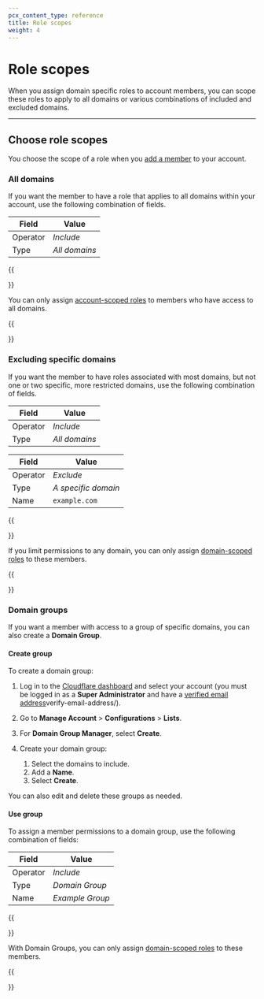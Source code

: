 ```yaml
---
pcx_content_type: reference
title: Role scopes
weight: 4
---
```


# Role scopes

When you assign domain specific roles to account members, you can scope these roles to apply to all domains or various combinations of included and excluded domains.

---

## Choose role scopes

You choose the scope of a role when you [add a member]((/fundamentals/setup/manage-members/)manage/) to your account.

### All domains

If you want the member to have a role that applies to all domains within your account, use the following combination of fields.

| Field | Value |
| --- | --- |
| Operator | *Include* |
| Type | *All domains* |

{{<Aside type="note">}}

You can only assign [account-scoped roles](/fundamentals/setup/manage-members/roles/#account-scoped-roles) to members who have access to all domains.

{{</Aside>}}

### Excluding specific domains

If you want the member to have roles associated with most domains, but not one or two specific, more restricted domains, use the following combination of fields.

| Field | Value |
| --- | --- |
| Operator | *Include* |
| Type | *All domains* |

| Field | Value |
| --- | --- |
| Operator | *Exclude* |
| Type | *A specific domain* |
| Name | `example.com` |

{{<Aside type="note">}}

If you limit permissions to any domain, you can only assign [domain-scoped roles](/fundamentals/setup/manage-members/roles/#domain-scoped-roles) to these members.

{{</Aside>}}

### Domain groups

If you want a member with access to a group of specific domains, you can also create a **Domain Group**.

#### Create group

To create a domain group: 

1. Log in to the [Cloudflare dashboard](https://dash.cloudflare.com/login) and select your account (you must be logged in as a **Super Administrator** and have a [verified email address](/fundamentals/setup/account-setup/)verify-email-address/).
2. Go to **Manage Account** > **Configurations** > **Lists**.
3. For **Domain Group Manager**, select **Create**.
4. Create your domain group:

    1. Select the domains to include.
    2. Add a **Name**.
    3. Select **Create**.

You can also edit and delete these groups as needed.

#### Use group

To assign a member permissions to a domain group, use the following combination of fields:

| Field | Value |
| --- | --- |
| Operator | *Include* |
| Type | *Domain Group* |
| Name | *Example Group* |

{{<Aside type="note">}}

With Domain Groups, you can only assign [domain-scoped roles](/fundamentals/setup/manage-members/roles/#domain-scoped-roles) to these members.

{{</Aside>}}
